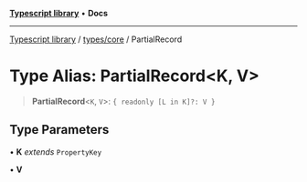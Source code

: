 [**Typescript library**](../../../index.md) • **Docs**

***

[Typescript library](../../../modules.md) / [types/core](../index.md) / PartialRecord

# Type Alias: PartialRecord\<K, V\>

> **PartialRecord**\<`K`, `V`\>: `{ readonly [L in K]?: V }`

## Type Parameters

• **K** *extends* `PropertyKey`

• **V**
